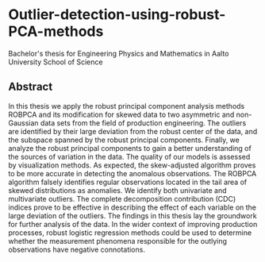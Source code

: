 # Outlier-detection-using-robust-PCA-methods
Bachelor's thesis for Engineering Physics and Mathematics in Aalto University School of Science

## Abstract
In this thesis we apply the robust principal component analysis methods ROBPCA and its
modification for skewed data to two asymmetric and non-Gaussian data sets from the field of
production engineering. The outliers are identified by their large deviation from the robust center
of the data, and the subspace spanned by the robust principal components. Finally, we analyze the
robust principal components to gain a better understanding of the sources of variation in the data.
The quality of our models is assessed by visualization methods.
As expected, the skew-adjusted algorithm proves to be more accurate in detecting the anomalous
observations. The ROBPCA algorithm falsely identifies regular observations located in the tail area
of skewed distributions as anomalies. We identify both univariate and multivariate outliers. The
complete decomposition contribution (CDC) indices prove to be effective in describing the effect of
each variable on the large deviation of the outliers.
The findings in this thesis lay the groundwork for further analysis of the data. In the wider context
of improving production processes, robust logistic regression methods could be used to determine
whether the measurement phenomena responsible for the outlying observations have negative
connotations.
